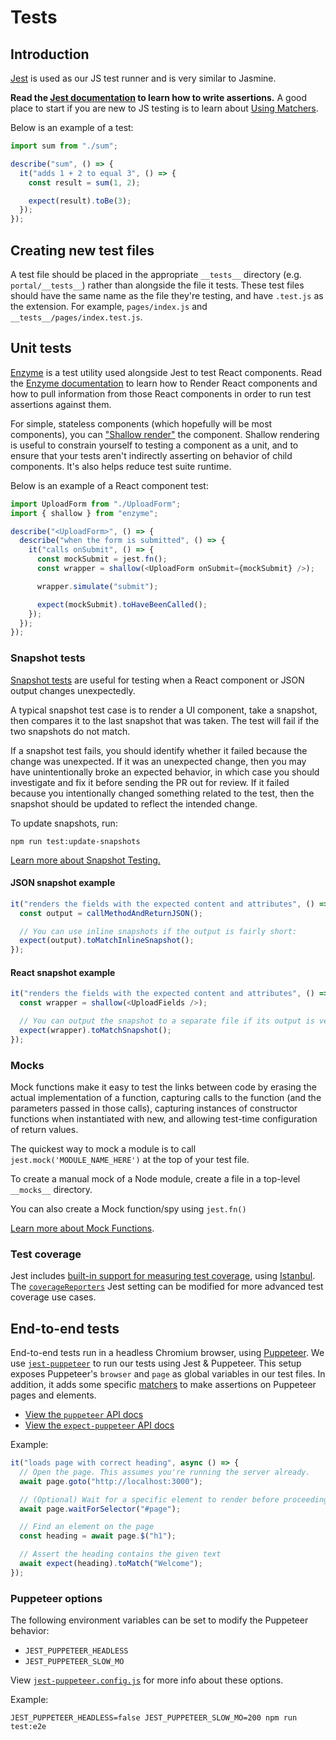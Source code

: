 # Tests

## Introduction

[Jest](https://jestjs.io/) is used as our JS test runner and is very similar to Jasmine.

**Read the [Jest documentation](https://jestjs.io/en/) to learn how to write assertions.** A good place to start if you are new to JS testing is to learn about [Using Matchers](https://jestjs.io/docs/en/using-matchers).

Below is an example of a test:

```js
import sum from "./sum";

describe("sum", () => {
  it("adds 1 + 2 to equal 3", () => {
    const result = sum(1, 2);

    expect(result).toBe(3);
  });
});
```

## Creating new test files

A test file should be placed in the appropriate `__tests__` directory (e.g. `portal/__tests__`) rather than alongside the file it tests. These test files should have the same name as the file they're testing, and have `.test.js` as the extension. For example, `pages/index.js` and `__tests__/pages/index.test.js`.

## Unit tests

[Enzyme](http://airbnb.io/enzyme/) is a test utility used alongside Jest to test React components. Read the [Enzyme documentation](http://airbnb.io/enzyme/) to learn how to Render React components and how to pull information from those React components in order to run test assertions against them.

For simple, stateless components (which hopefully will be most components), you can ["Shallow render"](https://airbnb.io/enzyme/docs/api/shallow.html) the component. Shallow rendering is useful to constrain yourself to testing a component as a unit, and to ensure that your tests aren't indirectly asserting on behavior of child components. It's also helps reduce test suite runtime.

Below is an example of a React component test:

```js
import UploadForm from "./UploadForm";
import { shallow } from "enzyme";

describe("<UploadForm>", () => {
  describe("when the form is submitted", () => {
    it("calls onSubmit", () => {
      const mockSubmit = jest.fn();
      const wrapper = shallow(<UploadForm onSubmit={mockSubmit} />);

      wrapper.simulate("submit");

      expect(mockSubmit).toHaveBeenCalled();
    });
  });
});
```

### Snapshot tests

[Snapshot tests](https://jestjs.io/docs/en/snapshot-testing) are useful for testing when a React component or JSON output changes unexpectedly.

A typical snapshot test case is to render a UI component, take a snapshot, then compares it to the last snapshot that was taken. The test will fail if the two snapshots do not match.

If a snapshot test fails, you should identify whether it failed because the change was unexpected. If it was an unexpected change, then you may have unintentionally broke an expected behavior, in which case you should investigate and fix it before sending the PR out for review. If it failed because you intentionally changed something related to the test, then the snapshot should be updated to reflect the intended change.

To update snapshots, run:

```
npm run test:update-snapshots
```

[Learn more about Snapshot Testing.](https://jestjs.io/docs/en/snapshot-testing)

#### JSON snapshot example

```js
it("renders the fields with the expected content and attributes", () => {
  const output = callMethodAndReturnJSON();

  // You can use inline snapshots if the output is fairly short:
  expect(output).toMatchInlineSnapshot();
});
```

#### React snapshot example

```js
it("renders the fields with the expected content and attributes", () => {
  const wrapper = shallow(<UploadFields />);

  // You can output the snapshot to a separate file if its output is verbose:
  expect(wrapper).toMatchSnapshot();
});
```

### Mocks

Mock functions make it easy to test the links between code by erasing the actual implementation of a function, capturing calls to the function (and the parameters passed in those calls), capturing instances of constructor functions when instantiated with new, and allowing test-time configuration of return values.

The quickest way to mock a module is to call `jest.mock('MODULE_NAME_HERE')` at the top of your test file.

To create a manual mock of a Node module, create a file in a top-level `__mocks__` directory.

You can also create a Mock function/spy using `jest.fn()`

[Learn more about Mock Functions](https://jestjs.io/docs/en/mock-functions).

### Test coverage

Jest includes [built-in support for measuring test coverage](https://jestjs.io/docs/en/cli#coverage), using [Istanbul](https://istanbul.js.org/). The [`coverageReporters`](https://jestjs.io/docs/en/configuration#coveragereporters-array-string) Jest setting can be modified for more advanced test coverage use cases.

## End-to-end tests

End-to-end tests run in a headless Chromium browser, using [Puppeteer](https://developers.google.com/web/tools/puppeteer). We use [`jest-puppeteer`](https://github.com/smooth-code/jest-puppeteer) to run our tests using Jest & Puppeteer. This setup exposes Puppeteer's `browser` and `page` as global variables in our test files. In addition, it adds some specific [matchers](https://github.com/smooth-code/jest-puppeteer/blob/master/packages/expect-puppeteer/README.md#api) to make assertions on Puppeteer pages and elements.

- [View the `puppeteer` API docs](https://pptr.dev/)
- [View the `expect-puppeteer` API docs](https://github.com/smooth-code/jest-puppeteer/blob/master/packages/expect-puppeteer/README.md#api)

Example:

```js
it("loads page with correct heading", async () => {
  // Open the page. This assumes you're running the server already.
  await page.goto("http://localhost:3000");

  // (Optional) Wait for a specific element to render before proceeding:
  await page.waitForSelector("#page");

  // Find an element on the page
  const heading = await page.$("h1");

  // Assert the heading contains the given text
  await expect(heading).toMatch("Welcome");
});
```

### Puppeteer options

The following environment variables can be set to modify the Puppeteer behavior:

- `JEST_PUPPETEER_HEADLESS`
- `JEST_PUPPETEER_SLOW_MO`

View [`jest-puppeteer.config.js`](../../portal/jest-puppeteer.config.js) for more info about these options.

Example:

```
JEST_PUPPETEER_HEADLESS=false JEST_PUPPETEER_SLOW_MO=200 npm run test:e2e
```
